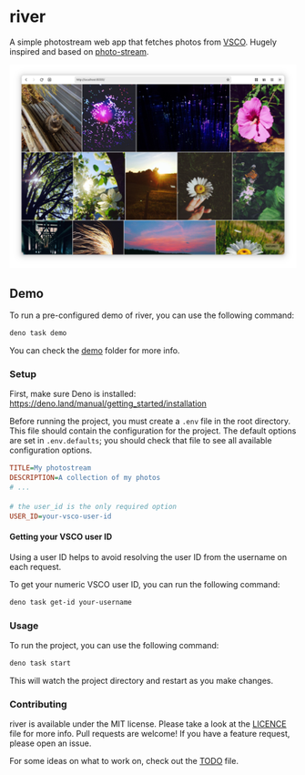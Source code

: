 # river

A simple photostream web app that fetches photos from [VSCO]. Hugely inspired
and based on [photo-stream].

![A demo of river on memories.vixalien.com](./.github/screenshots/preview.png)

## Demo

To run a pre-configured demo of river, you can use the following command:

```sh
deno task demo
```

You can check the [demo] folder for more info.

### Setup

First, make sure Deno is installed:
https://deno.land/manual/getting_started/installation

Before running the project, you must create a `.env` file in the root directory.
This file should contain the configuration for the project. The default options
are set in `.env.defaults`; you should check that file to see all available
configuration options.

```ini
TITLE=My photostream
DESCRIPTION=A collection of my photos
# ...

# the user_id is the only required option
USER_ID=your-vsco-user-id
```

#### Getting your VSCO user ID

Using a user ID helps to avoid resolving the user ID from the username on each
request.

To get your numeric VSCO user ID, you can run the following command:

```sh
deno task get-id your-username
```

### Usage

To run the project, you can use the following command:

```sh
deno task start
```

This will watch the project directory and restart as you make changes.

### Contributing

river is available under the MIT license. Please take a look at the [LICENCE]
file for more info. Pull requests are welcome! If you have a feature request,
please open an issue.

For some ideas on what to work on, check out the [TODO] file.

[vsco]: https://vsco.co
[photo-stream]: https://github.com/waschinski/photo-stream
[licence]: ./LICENCE
[todo]: ./TODO
[demo]: ./demo
